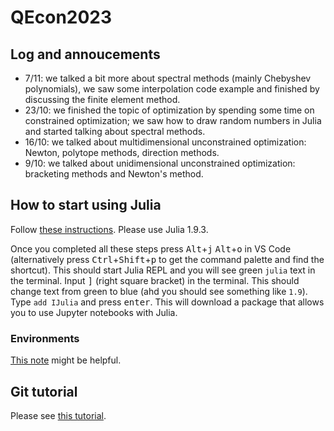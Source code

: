 # QEcon2023



## Log and annoucements 
+ 7/11: we talked a bit more about spectral methods (mainly Chebyshev polynomials), we saw some interpolation code example and finished by discussing the finite element method.
+ 23/10: we finished the topic of optimization by spending some time on constrained optimization; we saw how to draw random numbers in Julia and started talking about spectral methods.
+ 16/10: we talked about multidimensional unconstrained optimization: Newton, polytope methods, direction methods.
+ 9/10: we talked about unidimensional unconstrained optimization: bracketing methods and Newton's method.

## How to start using Julia
Follow [these instructions](https://code.visualstudio.com/docs/languages/julia). Please use Julia 1.9.3.

Once you completed all these steps press <kbd>Alt</kbd>+<kbd>j</kbd> <kbd>Alt</kbd>+<kbd>o</kbd> in VS Code (alternatively press <kbd>Ctrl</kbd>+<kbd>Shift</kbd>+<kbd>p</kbd> to get the command palette and find the shortcut). This should start Julia REPL and you will see green `julia` text in the terminal. Input <kbd>]</kbd> (right square bracket) in the terminal. This should change text from green to blue (ahd you should see something like `1.9`). Type `add IJulia` and press <kbd>enter</kbd>. This will download a package that allows you to use Jupyter notebooks with Julia.

### Environments
[This note](https://jkrumbiegel.com/pages/2022-08-26-pkg-introduction/) might be helpful.

## Git tutorial 
Please see [this tutorial](https://swcarpentry.github.io/git-novice/).   

